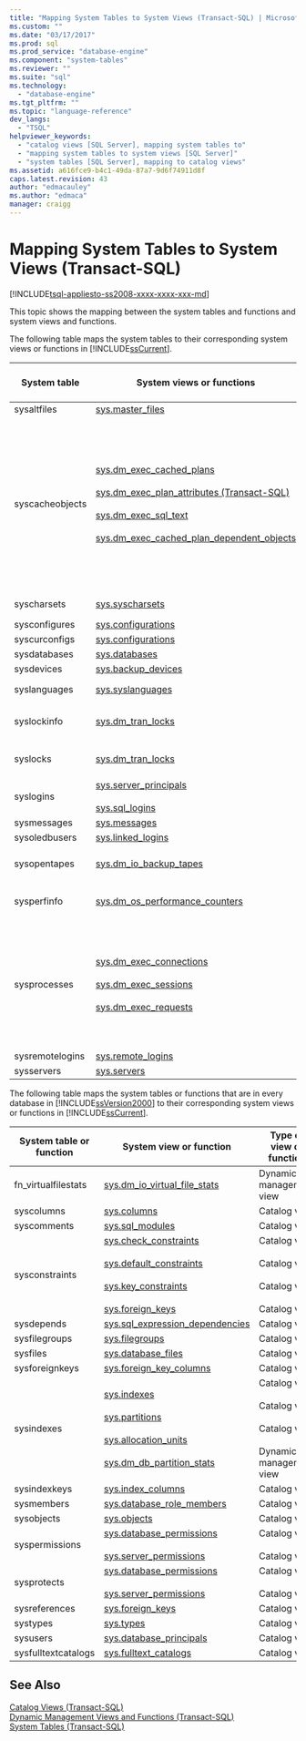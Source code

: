 ```yaml
---
title: "Mapping System Tables to System Views (Transact-SQL) | Microsoft Docs"
ms.custom: ""
ms.date: "03/17/2017"
ms.prod: sql
ms.prod_service: "database-engine"
ms.component: "system-tables"
ms.reviewer: ""
ms.suite: "sql"
ms.technology: 
  - "database-engine"
ms.tgt_pltfrm: ""
ms.topic: "language-reference"
dev_langs: 
  - "TSQL"
helpviewer_keywords: 
  - "catalog views [SQL Server], mapping system tables to"
  - "mapping system tables to system views [SQL Server]"
  - "system tables [SQL Server], mapping to catalog views"
ms.assetid: a616fce9-b4c1-49da-87a7-9d6f74911d8f
caps.latest.revision: 43
author: "edmacauley"
ms.author: "edmaca"
manager: craigg
---
```

# Mapping System Tables to System Views (Transact-SQL)
[!INCLUDE[tsql-appliesto-ss2008-xxxx-xxxx-xxx-md](../../includes/tsql-appliesto-ss2008-xxxx-xxxx-xxx-md.md)]

  This topic shows the mapping between the system tables and functions and system views and functions.  
  
 The following table maps the system tables to their corresponding system views or functions in [!INCLUDE[ssCurrent](../../includes/sscurrent-md.md)].  
  
|System table|System views or functions|Type of view or function|  
|------------------|-------------------------------|------------------------------|  
|sysaltfiles|[sys.master_files](../../relational-databases/system-catalog-views/sys-master-files-transact-sql.md)|Catalog view|  
|syscacheobjects|[sys.dm_exec_cached_plans](../../relational-databases/system-dynamic-management-views/sys-dm-exec-cached-plans-transact-sql.md)<br /><br /> [sys.dm_exec_plan_attributes &#40;Transact-SQL&#41;](../../relational-databases/system-dynamic-management-views/sys-dm-exec-plan-attributes-transact-sql.md)<br /><br /> [sys.dm_exec_sql_text](../../relational-databases/system-dynamic-management-views/sys-dm-exec-sql-text-transact-sql.md)<br /><br /> [sys.dm_exec_cached_plan_dependent_objects](../../relational-databases/system-dynamic-management-views/sys-dm-exec-cached-plan-dependent-objects-transact-sql.md)|Dynamic management view<br /><br /> Dynamic management view<br /><br /> Dynamic management view<br /><br /> Dynamic management view|  
|syscharsets|[sys.syscharsets](../../relational-databases/system-compatibility-views/sys-syscharsets-transact-sql.md)|Compatibility view|  
|sysconfigures|[sys.configurations](../../relational-databases/system-catalog-views/sys-configurations-transact-sql.md)|Catalog view|  
|syscurconfigs|[sys.configurations](../../relational-databases/system-catalog-views/sys-configurations-transact-sql.md)|Catalog view|  
|sysdatabases|[sys.databases](../../relational-databases/system-catalog-views/sys-databases-transact-sql.md)|Catalog view|  
|sysdevices|[sys.backup_devices](../../relational-databases/system-catalog-views/sys-backup-devices-transact-sql.md)|Catalog view|  
|syslanguages|[sys.syslanguages](../../relational-databases/system-compatibility-views/sys-syslanguages-transact-sql.md)|Compatibility view|  
|syslockinfo|[sys.dm_tran_locks](../../relational-databases/system-dynamic-management-views/sys-dm-tran-locks-transact-sql.md)|Dynamic management view|  
|syslocks|[sys.dm_tran_locks](../../relational-databases/system-dynamic-management-views/sys-dm-tran-locks-transact-sql.md)|Dynamic management view|  
|syslogins|[sys.server_principals](../../relational-databases/system-catalog-views/sys-server-principals-transact-sql.md)<br /><br /> [sys.sql_logins](../../relational-databases/system-catalog-views/sys-sql-logins-transact-sql.md)|Catalog view|  
|sysmessages|[sys.messages](../../relational-databases/system-catalog-views/messages-for-errors-catalog-views-sys-messages.md)|Catalog view|  
|sysoledbusers|[sys.linked_logins](../../relational-databases/system-catalog-views/sys-linked-logins-transact-sql.md)|Catalog view|  
|sysopentapes|[sys.dm_io_backup_tapes](../../relational-databases/system-dynamic-management-views/sys-dm-io-backup-tapes-transact-sql.md)|Dynamic management view|  
|sysperfinfo|[sys.dm_os_performance_counters](../../relational-databases/system-dynamic-management-views/sys-dm-os-performance-counters-transact-sql.md)|Dynamic management view|  
|sysprocesses|[sys.dm_exec_connections](../../relational-databases/system-dynamic-management-views/sys-dm-exec-connections-transact-sql.md)<br /><br /> [sys.dm_exec_sessions](../../relational-databases/system-dynamic-management-views/sys-dm-exec-sessions-transact-sql.md)<br /><br /> [sys.dm_exec_requests](../../relational-databases/system-dynamic-management-views/sys-dm-exec-requests-transact-sql.md)|Dynamic management view<br /><br /> Dynamic management view<br /><br /> Dynamic management view|  
|sysremotelogins|[sys.remote_logins](../../relational-databases/system-catalog-views/sys-remote-logins-transact-sql.md)|Catalog view|  
|sysservers|[sys.servers](../../relational-databases/system-catalog-views/sys-servers-transact-sql.md)|Catalog view|  
  
 The following table maps the system tables or functions that are in every database in [!INCLUDE[ssVersion2000](../../includes/ssversion2000-md.md)] to their corresponding system views or functions in [!INCLUDE[ssCurrent](../../includes/sscurrent-md.md)].  
  
|System table or function|System view or function|Type of view or function|  
|------------------------------|-----------------------------|------------------------------|  
|fn_virtualfilestats|[sys.dm_io_virtual_file_stats](../../relational-databases/system-dynamic-management-views/sys-dm-io-virtual-file-stats-transact-sql.md)|Dynamic management view|  
|syscolumns|[sys.columns](../../relational-databases/system-catalog-views/sys-columns-transact-sql.md)|Catalog view|  
|syscomments|[sys.sql_modules](../../relational-databases/system-catalog-views/sys-sql-modules-transact-sql.md)|Catalog view|  
|sysconstraints|[sys.check_constraints](../../relational-databases/system-catalog-views/sys-check-constraints-transact-sql.md)<br /><br /> [sys.default_constraints](../../relational-databases/system-catalog-views/sys-default-constraints-transact-sql.md)<br /><br /> [sys.key_constraints](../../relational-databases/system-catalog-views/sys-key-constraints-transact-sql.md)<br /><br /> [sys.foreign_keys](../../relational-databases/system-catalog-views/sys-foreign-keys-transact-sql.md)|Catalog view<br /><br /> Catalog view<br /><br /> Catalog view<br /><br /> Catalog view|  
|sysdepends|[sys.sql_expression_dependencies](../../relational-databases/system-catalog-views/sys-sql-expression-dependencies-transact-sql.md)|Catalog view|  
|sysfilegroups|[sys.filegroups](../../relational-databases/system-catalog-views/sys-filegroups-transact-sql.md)|Catalog view|  
|sysfiles|[sys.database_files](../../relational-databases/system-catalog-views/sys-database-files-transact-sql.md)|Catalog view|  
|sysforeignkeys|[sys.foreign_key_columns](../../relational-databases/system-catalog-views/sys-foreign-key-columns-transact-sql.md)|Catalog view|  
|sysindexes|[sys.indexes](../../relational-databases/system-catalog-views/sys-indexes-transact-sql.md)<br /><br /> [sys.partitions](../../relational-databases/system-catalog-views/sys-partitions-transact-sql.md)<br /><br /> [sys.allocation_units](../../relational-databases/system-catalog-views/sys-allocation-units-transact-sql.md)<br /><br /> [sys.dm_db_partition_stats](../../relational-databases/system-dynamic-management-views/sys-dm-db-partition-stats-transact-sql.md)|Catalog view<br /><br /> Catalog view<br /><br /> Catalog view<br /><br /> Dynamic management view|  
|sysindexkeys|[sys.index_columns](../../relational-databases/system-catalog-views/sys-index-columns-transact-sql.md)|Catalog view|  
|sysmembers|[sys.database_role_members](../../relational-databases/system-catalog-views/sys-database-role-members-transact-sql.md)|Catalog view|  
|sysobjects|[sys.objects](../../relational-databases/system-catalog-views/sys-objects-transact-sql.md)|Catalog view|  
|syspermissions|[sys.database_permissions](../../relational-databases/system-catalog-views/sys-database-permissions-transact-sql.md)<br /><br /> [sys.server_permissions](../../relational-databases/system-catalog-views/sys-server-permissions-transact-sql.md)|Catalog view<br /><br /> Catalog view|  
|sysprotects|[sys.database_permissions](../../relational-databases/system-catalog-views/sys-database-permissions-transact-sql.md)<br /><br /> [sys.server_permissions](../../relational-databases/system-catalog-views/sys-server-permissions-transact-sql.md)|Catalog view<br /><br /> Catalog view|  
|sysreferences|[sys.foreign_keys](../../relational-databases/system-catalog-views/sys-foreign-keys-transact-sql.md)|Catalog view|  
|systypes|[sys.types](../../relational-databases/system-catalog-views/sys-types-transact-sql.md)|Catalog view|  
|sysusers|[sys.database_principals](../../relational-databases/system-catalog-views/sys-database-principals-transact-sql.md)|Catalog view|  
|sysfulltextcatalogs|[sys.fulltext_catalogs](../../relational-databases/system-catalog-views/sys-fulltext-catalogs-transact-sql.md)|Catalog view|  
  
## See Also  
 [Catalog Views &#40;Transact-SQL&#41;](../../relational-databases/system-catalog-views/catalog-views-transact-sql.md)   
 [Dynamic Management Views and Functions &#40;Transact-SQL&#41;](~/relational-databases/system-dynamic-management-views/system-dynamic-management-views.md)   
 [System Tables &#40;Transact-SQL&#41;](../../relational-databases/system-tables/system-tables-transact-sql.md)  
  
  
